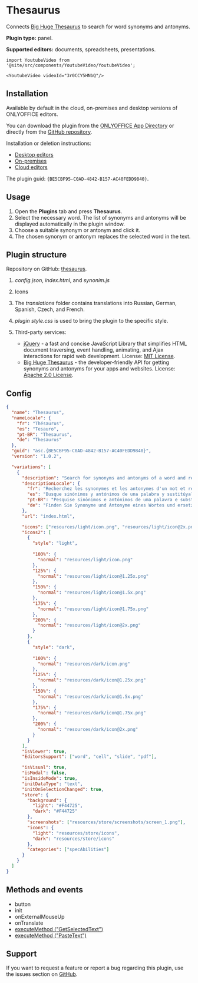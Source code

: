 # Thesaurus

Connects [Big Huge Thesaurus](https://words.bighugelabs.com/) to search for word synonyms and antonyms.

**Plugin type:** panel.

**Supported editors:** documents, spreadsheets, presentations.

```mdx-code-block
import YoutubeVideo from '@site/src/components/YoutubeVideo/YoutubeVideo';

<YoutubeVideo videoId="3r0CCY5HNbQ"/>
```

## Installation

Available by default in the cloud, on-premises and desktop versions of ONLYOFFICE editors.

You can download the plugin from the [ONLYOFFICE App Directory](https://www.onlyoffice.com/app-directory/thesaurus) or directly from the [GitHub repository](https://github.com/ONLYOFFICE/onlyoffice.github.io/tree/master/sdkjs-plugins/content/thesaurus).

Installation or deletion instructions:
- [Desktop editors](/site/docs/plugin-and-macros/tutorials/installing/onlyoffice-desktop-editors.md)
- [On-premises](/site/docs/plugin-and-macros/tutorials/installing/onlyoffice-docs-on-premises.md)
- [Cloud editors](/site/docs/plugin-and-macros/tutorials/installing/onlyoffice-cloud.md)

The plugin guid: `{BE5CBF95-C0AD-4842-B157-AC40FEDD9840}`.

## Usage

1. Open the **Plugins** tab and press **Thesaurus**.
2. Select the necessary word. The list of synonyms and antonyms will be displayed automatically in the plugin window.
3. Choose a suitable synonym or antonym and click it.
4. The chosen synonym or antonym replaces the selected word in the text.

## Plugin structure

Repository on GitHub: [thesaurus](https://github.com/ONLYOFFICE/onlyoffice.github.io/tree/master/sdkjs-plugins/content/thesaurus).

1. *config.json*, *index.html*, and *synonim.js*

2. Icons

3. The *translations* folder contains translations into Russian, German, Spanish, Czech, and French.

4. *plugin style.css* is used to bring the plugin to the specific style.

5. Third-party services:

   - [jQuery](https://jquery.com) - a fast and concise JavaScript Library that simplifies HTML document traversing, event handling, animating, and Ajax interactions for rapid web development. License: [MIT License](https://github.com/ONLYOFFICE/onlyoffice.github.io/blob/master/sdkjs-plugins/content/thesaurus/licenses/jQuery.license).
   - [Big Huge Thesaurus](https://words.bighugelabs.com/) - the developer-friendly API for getting synonyms and antonyms for your apps and websites. License: [Apache 2.0 License](https://www.apache.org/licenses/LICENSE-2.0).

## Config

``` json
{
  "name": "Thesaurus",
  "nameLocale": {
    "fr": "Thésaurus",
    "es": "Tesauro",
    "pt-BR": "Thesaurus",
    "de": "Thesaurus"
  },
  "guid": "asc.{BE5CBF95-C0AD-4842-B157-AC40FEDD9840}",
  "version": "1.0.2",

  "variations": [
    {
      "description": "Search for synonyms and antonyms of a word and replace it with the selected one.",
      "descriptionLocale": {
        "fr": "Recherchez les synonymes et les antonymes d'un mot et remplacez-le par le mot sélectionné.",
        "es": "Busque sinónimos y antónimos de una palabra y sustitúyala por la seleccionada.",
        "pt-BR": "Pesquise sinônimos e antônimos de uma palavra e substitua pela selecionada.",
        "de": "Finden Sie Synonyme und Antonyme eines Wortes und ersetzen Sie es durch die ausgewählte Variante."
      },
      "url": "index.html",

      "icons": ["resources/light/icon.png", "resources/light/icon@2x.png"],
      "icons2": [
        {
          "style": "light",
                    
          "100%": {
            "normal": "resources/light/icon.png"
          },
          "125%": {
            "normal": "resources/light/icon@1.25x.png"
          },
          "150%": {
            "normal": "resources/light/icon@1.5x.png"
          },
          "175%": {
            "normal": "resources/light/icon@1.75x.png"
          },
          "200%": {
            "normal": "resources/light/icon@2x.png"
          }
        },
        {
          "style": "dark",
                    
          "100%": {
            "normal": "resources/dark/icon.png"
          },
          "125%": {
            "normal": "resources/dark/icon@1.25x.png"
          },
          "150%": {
            "normal": "resources/dark/icon@1.5x.png"
          },
          "175%": {
            "normal": "resources/dark/icon@1.75x.png"
          },
          "200%": {
            "normal": "resources/dark/icon@2x.png"
          }
        }
      ],
      "isViewer": true,
      "EditorsSupport": ["word", "cell", "slide", "pdf"],

      "isVisual": true,
      "isModal": false,
      "isInsideMode": true,
      "initDataType": "text",
      "initOnSelectionChanged": true,
      "store": {
        "background": {
          "light": "#F44725",
          "dark": "#F44725"
        },
        "screenshots": ["resources/store/screenshots/screen_1.png"],
        "icons": {
          "light": "resources/store/icons",
          "dark": "resources/store/icons"
        },
        "categories": ["specAbilities"]
      }
    }
  ]
}
```

## Methods and events

- button
- init
- onExternalMouseUp
- onTranslate
- [executeMethod ("GetSelectedText")](/site/docs/plugin-and-macros/interacting-with-editors/text-document-api/Methods/GetSelectedText.md)
- [executeMethod ("PasteText")](/site/docs/plugin-and-macros/interacting-with-editors/text-document-api/Methods/PasteText.md)

## Support

If you want to request a feature or report a bug regarding this plugin, use the issues section on [GitHub](https://github.com/ONLYOFFICE/onlyoffice.github.io/issues).
